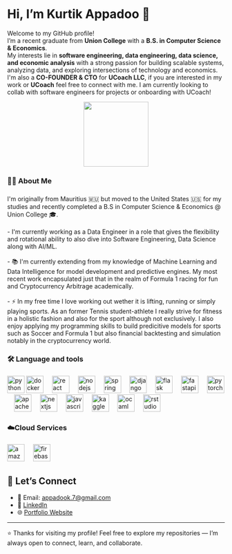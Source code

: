 # Hi, I’m Kurtik Appadoo 👋  

Welcome to my GitHub profile!  
I’m a recent graduate from **Union College** with a **B.S. in Computer Science & Economics**.  
My interests lie in **software engineering, data engineering, data science, and economic analysis** with a strong passion for building scalable systems, analyzing data, and exploring intersections of technology and economics. I'm also a **CO-FOUNDER & CTO** for **UCoach LLC**, if you are interested in my work or **UCoach** feel free to connect with me. I am currently looking to collab with software engineers for projects or onboarding with UCoach!  

<div align="center">
  <img height="150" src="https://media1.giphy.com/media/v1.Y2lkPTc5MGI3NjExd2VkNjRldDAzY3NiNmxleGs2cXkybnh1M2JldmhzMHljeW1ycGRqMiZlcD12MV9pbnRlcm5hbF9naWZfYnlfaWQmY3Q9Zw/1hujy3a24Q3eM/giphy.gif"  />
</div>




<h3 align="left">👩‍💻  About Me</h3>

###

<p align="left">I'm originally from Mauritius 🇲🇺 but moved to the United States 🇺🇸 for my studies and recently completed a B.S in Computer Science & Economics @ Union College 🎓.<br><br>- I'm currently working as a Data Engineer in a role that gives the flexibility and rotational ability to also dive into Software Engineering, Data Science along with AI/ML.<br><br>- 📚 I'm currently extending from my knowledge of Machine Learning and Data Intelligence for model development and predictive engines. My most recent work encapsulated just that in the realm of Formula 1 racing for fun and Cryptocurrency Arbitrage academically.<br><br>- ⚡ In my free time I love working out wether it is lifting, running or simply playing sports. As an former Tennis student-athlete I really strive for fitness in a holistic fashion and also for the sport although not exclusively. I also enjoy applying my programming skills to build predicitive models for sports such as Soccer and Formula 1 but also financial backtesting and simulation notably in the cryptocurrency world.</p>

###

<h3 align="left">🛠 Language and tools</h3>

###

<div align="left">
  <img src="https://cdn.jsdelivr.net/gh/devicons/devicon/icons/python/python-original.svg" height="40" alt="python logo"  />
  <img src="https://cdn.jsdelivr.net/gh/devicons/devicon/icons/docker/docker-plain-wordmark.svg" height="40" alt="docker logo"  />
  <img width="12" />
  <img src="https://cdn.jsdelivr.net/gh/devicons/devicon/icons/react/react-original.svg" height="40" alt="react logo"  />
  <img width="12" />
  <img src="https://cdn.simpleicons.org/nodedotjs/339933" height="40" alt="nodejs logo"  />
  <img width="12" />
  <img src="https://cdn.jsdelivr.net/gh/devicons/devicon/icons/spring/spring-original.svg" height="40" alt="spring logo"  />
  <img width="12" />
  <img src="https://cdn.jsdelivr.net/gh/devicons/devicon/icons/django/django-plain.svg" height="40" alt="django logo"  />
  <img width="12" />
  <img src="https://cdn.jsdelivr.net/gh/devicons/devicon/icons/flask/flask-original.svg" height="40" alt="flask logo"  />
  <img width="12" />
  <img src="https://cdn.jsdelivr.net/gh/devicons/devicon/icons/fastapi/fastapi-original.svg" height="40" alt="fastapi logo"  />
  <img width="12" />
  <img src="https://cdn.jsdelivr.net/gh/devicons/devicon/icons/pytorch/pytorch-original.svg" height="40" alt="pytorch logo"  />
  <img width="12" />
  <img src="https://cdn.jsdelivr.net/gh/devicons/devicon/icons/apache/apache-original.svg" height="40" alt="apache logo"  />
  <img width="12" />
  <img src="https://img.shields.io/badge/Next.js-000000?logo=nextdotjs&logoColor=white&style=for-the-badge" height="40" alt="nextjs logo"  />
  <img width="12" />
  <img src="https://cdn.simpleicons.org/javascript/F7DF1E" height="40" alt="javascript logo"  />
  <img width="12" />
  <img src="https://cdn.simpleicons.org/kaggle/20BEFF" height="40" alt="kaggle logo"  />
  <img width="12" />
  <img src="https://cdn.simpleicons.org/ocaml/EC6813" height="40" alt="ocaml logo"  />
  <img width="12" />
  <img src="https://cdn.simpleicons.org/rstudioide/75AADB" height="40" alt="rstudio logo"  />
</div>

###

<h3 align="left">☁️Cloud Services</h3>

###

<div align="left">
  <img src="https://cdn.jsdelivr.net/gh/devicons/devicon/icons/amazonwebservices/amazonwebservices-line-wordmark.svg" height="40" alt="amazonwebservices logo"  />
  <img width="12" />
  <img src="https://cdn.jsdelivr.net/gh/devicons/devicon/icons/firebase/firebase-plain.svg" height="40" alt="firebase logo"  />
</div>

###

## 🤝 Let’s Connect
- 📧 Email: [appadook.7@gmail.com](mailto:appadook.7@gmail.com)  
- 💼 [LinkedIn](https://www.linkedin.com/in/kurtik-appadoo-863019244/)  
- 🌐 [Portfolio Website](https://portfolio-website-rose-seven.vercel.app/)  

---

⭐ Thanks for visiting my profile! Feel free to explore my repositories — I’m always open to connect, learn, and collaborate.
